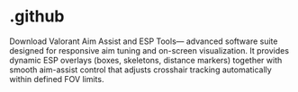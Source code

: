 # .github
Download Valorant Aim Assist and ESP Tools— advanced software suite designed for responsive aim tuning and on-screen visualization. It provides dynamic ESP overlays (boxes, skeletons, distance markers) together with smooth aim-assist control that adjusts crosshair tracking automatically within defined FOV limits.
